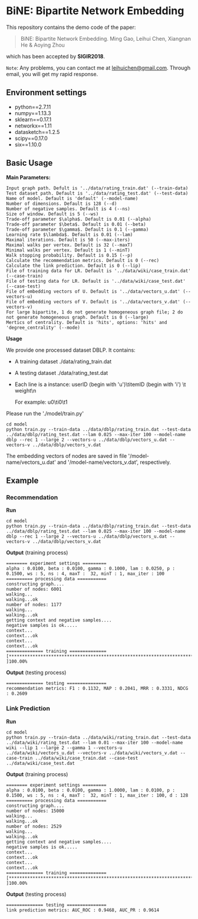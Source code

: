 # BiNE: Bipartite Network Embedding

This repository contains the demo code of the paper: 

> BiNE: Bipartite Network Embedding. Ming Gao, Leihui Chen, Xiangnan He & Aoying Zhou

which has been accepted by **SIGIR2018**.

`Note`: Any problems, you can contact me at [leihuichen@gmail.com](mailto:leihuichen@gmail.com). Through email, you will get my rapid response.



## Environment settings

- python==2.7.11
- numpy==1.13.3
- sklearn==0.17.1
- networkx==1.11
- datasketch==1.2.5
- scipy==0.17.0
- six==1.10.0





## Basic Usage

**Main Parameters:**

```
Input graph path. Defult is '../data/rating_train.dat' (--train-data)
Test dataset path. Default is '../data/rating_test.dat' (--test-data)
Name of model. Default is 'default' (--model-name)
Number of dimensions. Default is 128 (--d)
Number of negative samples. Default is 4 (--ns)
Size of window. Default is 5 (--ws)
Trade-off parameter $\alpha$. Default is 0.01 (--alpha)
Trade-off parameter $\beta$. Default is 0.01 (--beta)
Trade-off parameter $\gamma$. Default is 0.1 (--gamma)
Learning rate $\lambda$. Default is 0.01 (--lam)
Maximal iterations. Default is 50 (--max-iters)
Maximal walks per vertex. Default is 32 (--maxT)
Minimal walks per vertex. Default is 1 (--minT)
Walk stopping probability. Default is 0.15 (--p)
Calculate the recommendation metrics. Default is 0 (--rec)
Calculate the link prediction. Default is 0 (--lip)
File of training data for LR. Default is '../data/wiki/case_train.dat' (--case-train)
File of testing data for LR. Default is '../data/wiki/case_test.dat' (--case-test)
File of embedding vectors of U. Default is '../data/vectors_u.dat' (--vectors-u)
File of embedding vectors of V. Default is '../data/vectors_v.dat' (--vectors-v)
For large bipartite, 1 do not generate homogeneous graph file; 2 do not generate homogeneous graph. Default is 0 (--large)
Mertics of centrality. Default is 'hits', options: 'hits' and 'degree_centrality' (--mode)
```

**Usage**

We provide one processed dataset DBLP. It contains:

- A training dataset     ./data/rating_train.dat 
- A testing dataset      ./data/rating_test.dat


- Each line is a instance: userID (begin with 'u')\titemID (begin with 'i') \t weight\n

  For example: u0\ti0\t1

Please run the './model/train.py' 

```
cd model
python train.py --train-data ../data/dblp/rating_train.dat --test-data ../data/dblp/rating_test.dat --lam 0.025 --max-iter 100 --model-name dblp --rec 1 --large 2 --vectors-u ../data/dblp/vectors_u.dat --vectors-v ../data/dblp/vectors_v.dat
```

The embedding vectors of nodes are saved in file '/model-name/vectors_u.dat' and '/model-name/vectors_v.dat', respectively.



## Example

### Recommendation

**Run**

```
cd model
python train.py --train-data ../data/dblp/rating_train.dat --test-data ../data/dblp/rating_test.dat --lam 0.025 --max-iter 100 --model-name dblp --rec 1 --large 2 --vectors-u ../data/dblp/vectors_u.dat --vectors-v ../data/dblp/vectors_v.dat
```

**Output** (training process)

```
======== experiment settings =========
alpha : 0.0100, beta : 0.0100, gamma : 0.1000, lam : 0.0250, p : 0.1500, ws : 5, ns : 4, maxT :  32, minT : 1, max_iter : 100
========== processing data ===========
constructing graph....
number of nodes: 6001
walking...
walking...ok
number of nodes: 1177
walking...
walking...ok
getting context and negative samples....
negative samples is ok.....
context...
context...ok
context...
context...ok
============== training ==============
[*************************************************************************************************** ]100.00%
```

**Output** (testing process)

```
============== testing ===============
recommendation metrics: F1 : 0.1132, MAP : 0.2041, MRR : 0.3331, NDCG : 0.2609
```



### Link Prediction

**Run**

```
cd model
python train.py --train-data ../data/wiki/rating_train.dat --test-data ../data/wiki/rating_test.dat --lam 0.01 --max-iter 100 --model-name wiki --lip 1 --large 2 --gamma 1 --vectors-u ../data/wiki/vectors_u.dat --vectors-v ../data/wiki/vectors_v.dat --case-train ../data/wiki/case_train.dat --case-test ../data/wiki/case_test.dat
```

**Output** (training process)

```
======== experiment settings =========
alpha : 0.0100, beta : 0.0100, gamma : 1.0000, lam : 0.0100, p : 0.1500, ws : 5, ns : 4, maxT :  32, minT : 1, max_iter : 100, d : 128
========== processing data ===========
constructing graph....
number of nodes: 15000
walking...
walking...ok
number of nodes: 2529
walking...
walking...ok
getting context and negative samples....
negative samples is ok.....
context...
context...ok
context...
context...ok
============== training ==============
[*************************************************************************************************** ]100.00%
```

**Output** (testing process)

```
============== testing ===============
link prediction metrics: AUC_ROC : 0.9468, AUC_PR : 0.9614
```

